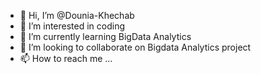 - 👋 Hi, I’m @Dounia-Khechab
- 👀 I’m interested in coding 
- 🌱 I’m currently learning BigData Analytics
- 💞️ I’m looking to collaborate on Bigdata Analytics project
- 📫 How to reach me ...

<!---
Dounia-Khechab/Dounia-Khechab is a ✨ special ✨ repository because its `README.md` (this file) appears on your GitHub profile.
You can click the Preview link to take a look at your changes.
--->
